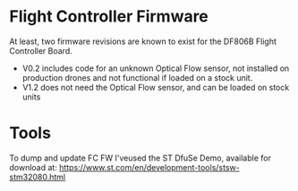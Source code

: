 # Flight Controller Firmware

At least, two firmware revisions are known to exist for the DF806B Flight Controller Board.

- V0.2 includes code for an unknown Optical Flow sensor, not installed on production drones and not functional if loaded on a stock unit.
- V1.2 does not need the Optical Flow sensor, and can be loaded on stock units

# Tools

To dump and update FC FW I'veused the ST DfuSe Demo, available for download at: https://www.st.com/en/development-tools/stsw-stm32080.html
